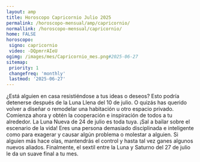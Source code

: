 ```yaml
---
layout: amp
title: Horoscopo Capricornio Julio 2025 
permalink: /horoscopo-mensual/amp/capricornio/
normallink: /horoscopo-mensual/capricornio/
home: FALSE
horoscopo:
 signo: capricornio
 video: -DQpmrrAIeU
ogimg: /images/mes/Capricornio_mes.png#2025-06-27
sitemap:
 priority: 1
 changefreq: 'monthly'
 lastmod: '2025-06-27'
---
```



¿Está alguien en casa resistiéndose a tus ideas o deseos? Esto podría detenerse después de la Luna Llena del 10 de julio. O quizás has querido volver a diseñar o remodelar una habitación u otro espacio privado. Comienza ahora y obtén la cooperación e inspiración de todos a tu alrededor. La Luna Nueva de 24 de julio es toda tuya. ¡Sal a bailar sobre el escenario de la vida! Eres una persona demasiado disciplinada e inteligente como para exagerar y causar algún problema o molestar a alguien. Si alguien más hace olas, mantendrás el control y hasta tal vez ganes algunos nuevos aliados. Finalmente, el sextil entre la Luna y Saturno del 27 de julio le da un suave final a tu mes.